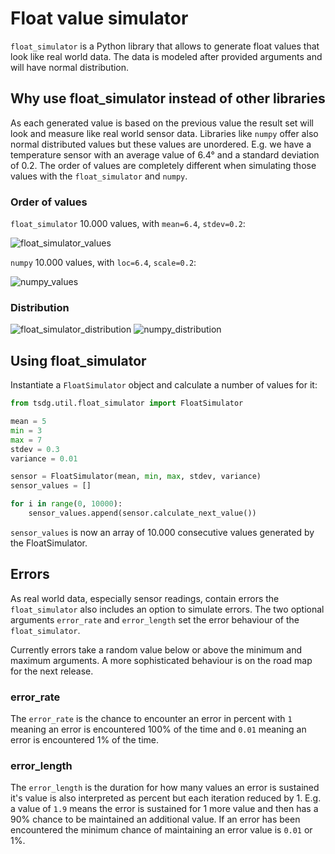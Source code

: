 # Float value simulator

`float_simulator` is a Python library that allows to generate float values that look like real world data. The data is
modeled after provided arguments and will have normal distribution.

## Why use float_simulator instead of other libraries

As each generated value is based on the previous value the result set will look and measure like real world sensor data.
Libraries like `numpy` offer also normal distributed values but these values are unordered. E.g. we have a temperature
sensor with an average value of 6.4° and a standard deviation of 0.2. The order of values are completely different when
simulating those values with the `float_simulator` and `numpy`.

### Order of values

`float_simulator` 10.000 values, with `mean=6.4`, `stdev=0.2`:

![float_simulator_values](https://user-images.githubusercontent.com/453543/118516727-e0a5a080-b736-11eb-800f-be3caf77b195.png)

`numpy` 10.000 values, with `loc=6.4`, `scale=0.2`:

![numpy_values](https://user-images.githubusercontent.com/453543/118516831-f7e48e00-b736-11eb-8a5c-047590767f7f.png)

### Distribution

![float_simulator_distribution](https://user-images.githubusercontent.com/453543/118516654-cf5c9400-b736-11eb-8069-3ef85f22d5f4.png) 
![numpy_distribution](https://user-images.githubusercontent.com/453543/118516782-ed29f900-b736-11eb-8c69-47db9c5ab6a0.png)

## Using float_simulator

Instantiate a `FloatSimulator` object and calculate a number of values for it:

```python
from tsdg.util.float_simulator import FloatSimulator

mean = 5
min = 3
max = 7
stdev = 0.3
variance = 0.01

sensor = FloatSimulator(mean, min, max, stdev, variance)
sensor_values = []

for i in range(0, 10000):
    sensor_values.append(sensor.calculate_next_value())
```

`sensor_values` is now an array of 10.000 consecutive values generated by the FloatSimulator.

## Errors

As real world data, especially sensor readings, contain errors the `float_simulator` also includes an option to
simulate errors. The two optional arguments `error_rate` and `error_length` set the error behaviour of the
`float_simulator`.

Currently errors take a random value below or above the minimum and maximum arguments. A more sophisticated behaviour
is on the road map for the next release.

### error_rate

The `error_rate` is the chance to encounter an error in percent with `1` meaning an error is encountered 100% of the
time and `0.01` meaning an error is encountered 1% of the time.

### error_length

The `error_length` is the duration for how many values an error is sustained it's value is also interpreted as percent
but each iteration reduced by 1. E.g. a value of `1.9` means the error is sustained for 1 more value and then has a 90%
chance to be maintained an additional value. If an error has been encountered the minimum chance of maintaining an error
value is `0.01` or 1%.
